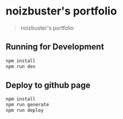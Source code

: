 # noizbuster's portfolio

> noizbuster's portfolio

## Running for Development
``` bash
npm install
npm run dev
```

## Deploy to github page
``` bash
npm install
npm run generate
npm run deploy
```
